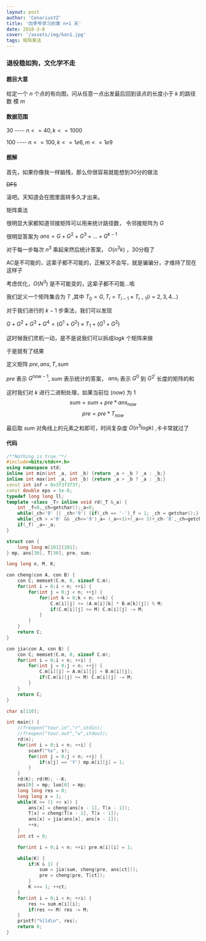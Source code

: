 ```yaml
---
layout: post
author: 'CenariusYZ'
title: '向李爷学习的第 n+1 天'
date: 2018-3-8
cover: '/assets/img/kon1.jpg'
tags: 矩阵乘法
---
```


### 退役稳如狗，文化学不走

#### 题目大意

给定一个 $n$ 个点的有向图，问从任意一点出发最后回到该点的长度小于 $k$ 的路径数 模 $m$

#### 数据范围

30 ---- $n <= 40, k <= 1000$

100 ---- $n <= 100, k <= 1e6, m <= 1e9$

#### 题解

首先，如果你像我一样脑残，那么你很容易就能想到30分的做法

~~DFS~~

滚吧。天知道会在图里面转多久才出来。

矩阵乘法

很明显大家都知道邻接矩阵可以用来统计路径数， 令邻接矩阵为 $G$

很明显答案为 $ans = G + G ^ 2 + G ^ 3 + ... + G^{k-1}$

对于每一步每次 $n^3$ 乘起来然后统计答案， $O(n^3k)$ ，30分稳了

AC是不可能的，这辈子都不可能的，正解又不会写，就是骗骗分，才维持了现在这样子

考虑优化，$O(N^3)$ 是不可能变的，这辈子都不可能...咳

我们定义一个矩阵集合为 $T$ ,其中 $T_0 = G, T_i = T_{i-1} \times T_{i-1} (i = 2,3,4...)$

对于我们进行的 $k-1$ 步乘法，我们可以发现

$G + G^2 + G^3 + G^4 = (G^1 + G^2) \times T_1 +  (G^1 + G^2)$

这时候我们灵机一动，是不是说我们可以拆成$logk$ 个矩阵来做

于是就有了结果

定义矩阵 $pre, ans, T, sum$

$pre$ 表示 $G^{now-1}$, $sum$ 表示统计的答案， $ans_i$ 表示 $G^0$ 到 $G^{2^i}$ 长度的矩阵的和

这时我们对 $k$ 进行二进制处理，如果当前位 $(now)$ 为 1
$$sum = sum + pre * ans_{now}$$
$$pre = pre * T_{now}$$

最后取 $sum$ 对角线上的元素之和即可，时间复杂度 $O(n^3logk)$ ,卡卡常就过了

#### 代码

```cpp
/*"Nothing is true."*/
#include<bits/stdc++.h>
using namespace std;
inline int min(int _a, int _b) {return _a < _b ? _a : _b;}
inline int max(int _a, int _b) {return _a > _b ? _a : _b;}
const int inf = 0x3f3f3f3f;
const double eps = 1e-8;
typedef long long ll;
template <class _T> inline void rd(_T &_a) {
	int _f=0,_ch=getchar();_a=0;
	while(_ch<'0' || _ch>'9') {if(_ch == '-')_f = 1; _ch = getchar();}
	while(_ch > ='0' && _ch<='9')_a= (_a<<1)+(_a<< 3)+_ch-'0',_ch=getchar();
	if(_f) _a=-_a;
}

struct con {
	long long m[101][101];
} mp, ans[30], T[30], pre, sum;

long long n, M, K;

con cheng(con A, con B) {
	con C; memset(C.m, 0, sizeof C.m);
	for(int i = 0;i < n; ++i) {
		for(int j = 0;j < n; ++j) {
			for(int k = 0;k < n; ++k) {
				C.m[i][j] += (A.m[i][k] * B.m[k][j]) % M;
				if(C.m[i][j] >= M) C.m[i][j] -= M;
			}
		}
	}
	return C;
}

con jia(con A, con B) {
	con C; memset(C.m, 0, sizeof C.m);
	for(int i = 0;i < n; ++i) {
		for(int j = 0;j < n; ++j) {
			C.m[i][j] = A.m[i][j] + B.m[i][j];
			if(C.m[i][j] >= M) C.m[i][j] -= M;
		}
	}
	return C;
}

char s[110];

int main() {
	//freopen("tour.in","r",stdin);
	//freopen("tour.out","w",stdout);
	rd(n);
	for(int i = 0;i < n; ++i) {
		scanf("%s", s);
		for(int j = 0;j < n; ++j) {
			if(s[j] == 'Y') mp.m[i][j] = 1;
		}
	}
	rd(K); rd(M); --K;
	ans[0] = mp; luo[0] = mp;
	long long res = 0;
	long long x = 1;
	while(K >= (1 << x)) {
		ans[x] = cheng(ans[x - 1], T[x - 1]);
		T[x] = cheng(T[x - 1], T[x - 1]);
		ans[x] = jia(ans[x], ans[x - 1]);
		++x;
	}
	int ct = 0;

	for(int i = 0;i < n; ++i) pre.m[i][i] = 1;

	while(K) {
		if(K & 1) {
			sum = jia(sum, cheng(pre, ans[ct]));
			pre = cheng(pre, T[ct]);
		}
		K >>= 1; ++ct;
	}
	for(int i = 0;i < n; ++i) {
		res += sum.m[i][i];
		if(res >= M) res -= M;
	}
	printf("%lld\n", res);
	return 0;
}
```
